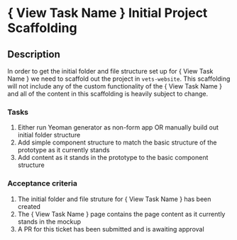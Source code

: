 # { View Task Name } Initial Project Scaffolding

## Description

In order to get the initial folder and file structure set up for { View Task Name } we need to scaffold out the project in `vets-website`. This scaffolding will not include any of the custom functionality of the { View Task Name } and all of the content in this scaffolding is heavily subject to change.

### Tasks

1. Either run Yeoman generator as non-form app OR manually build out initial folder structure
2. Add simple component structure to match the basic structure of the prototype as it currently stands
3. Add content as it stands in the prototype to the basic component structure

### Acceptance criteria

1. The initial folder and file struture for { View Task Name } has been created
2. The { View Task Name } page contains the page content as it currently stands in the mockup
3. A PR for this ticket has been submitted and is awaiting approval
